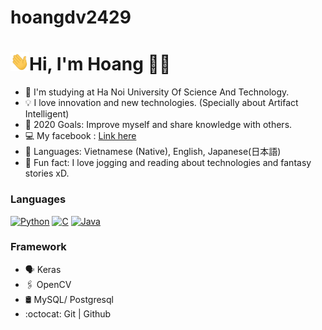 # hoangdv2429
# <img src="https://raw.githubusercontent.com/ABSphreak/ABSphreak/master/gifs/Hi.gif" width="30px">Hi, I'm Hoang 👨‍💻
- 🌱 I'm studying at Ha Noi University Of Science And Technology.
- 💡 I love innovation and new technologies. (Specially about Artifact Intelligent)
- 🥅 2020 Goals: Improve myself and share knowledge with others. 
- 💻 My facebook : <a href = "https://www.facebook.com/B.YoRHa/">Link here</a>
- 🥇 Languages: Vietnamese (Native), English, Japanese(日本語)
- 🔭 Fun fact: I love jogging and reading about technologies and fantasy stories xD.

### Languages
[![Python](https://img.shields.io/badge/-Python-fff?&logo=python)](https://github.com/adamalston?tab=repositories&q=&type=&language=python)
[![C](https://img.shields.io/badge/-C-fff?&logo=C)](https://github.com/adamalston?tab=repositories&q=&type=&language=c)
[![Java](https://img.shields.io/badge/-Java-fff?&logo=Java&logoColor=007396)](https://github.com/adamalston?tab=repositories&q=&type=&language=java)

### Framework

* 🗣 Keras 
* 🖇️ OpenCV 
* 🛢️ MySQL/ Postgresql
* :octocat: Git | Github



